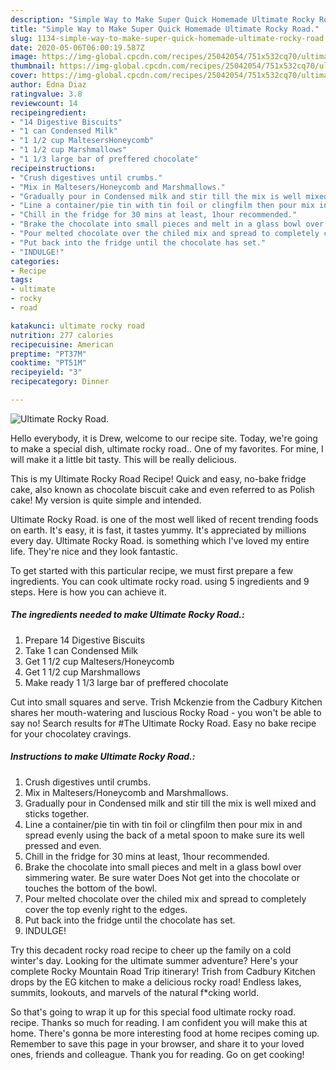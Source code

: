 ```yaml
---
description: "Simple Way to Make Super Quick Homemade Ultimate Rocky Road."
title: "Simple Way to Make Super Quick Homemade Ultimate Rocky Road."
slug: 1134-simple-way-to-make-super-quick-homemade-ultimate-rocky-road
date: 2020-05-06T06:00:19.587Z
image: https://img-global.cpcdn.com/recipes/25042054/751x532cq70/ultimate-rocky-road-recipe-main-photo.jpg
thumbnail: https://img-global.cpcdn.com/recipes/25042054/751x532cq70/ultimate-rocky-road-recipe-main-photo.jpg
cover: https://img-global.cpcdn.com/recipes/25042054/751x532cq70/ultimate-rocky-road-recipe-main-photo.jpg
author: Edna Diaz
ratingvalue: 3.8
reviewcount: 14
recipeingredient:
- "14 Digestive Biscuits"
- "1 can Condensed Milk"
- "1 1/2 cup MaltesersHoneycomb"
- "1 1/2 cup Marshmallows"
- "1 1/3 large bar of preffered chocolate"
recipeinstructions:
- "Crush digestives until crumbs."
- "Mix in Maltesers/Honeycomb and Marshmallows."
- "Gradually pour in Condensed milk and stir till the mix is well mixed and sticks together."
- "Line a container/pie tin with tin foil or clingfilm then pour mix in and spread evenly using the back of a metal spoon to make sure its well pressed and even."
- "Chill in the fridge for 30 mins at least, 1hour recommended."
- "Brake the chocolate into small pieces and melt in a glass bowl over simmering water. Be sure water Does Not get into the chocolate or touches the bottom of the bowl."
- "Pour melted chocolate over the chiled mix and spread to completely cover the top evenly right to the edges."
- "Put back into the fridge until the chocolate has set."
- "INDULGE!"
categories:
- Recipe
tags:
- ultimate
- rocky
- road

katakunci: ultimate rocky road 
nutrition: 277 calories
recipecuisine: American
preptime: "PT37M"
cooktime: "PT51M"
recipeyield: "3"
recipecategory: Dinner

---
```



![Ultimate Rocky Road.](https://img-global.cpcdn.com/recipes/25042054/751x532cq70/ultimate-rocky-road-recipe-main-photo.jpg)

Hello everybody, it is Drew, welcome to our recipe site. Today, we're going to make a special dish, ultimate rocky road.. One of my favorites. For mine, I will make it a little bit tasty. This will be really delicious.

This is my Ultimate Rocky Road Recipe! Quick and easy, no-bake fridge cake, also known as chocolate biscuit cake and even referred to as Polish cake! My version is quite simple and intended.

Ultimate Rocky Road. is one of the most well liked of recent trending foods on earth. It's easy, it is fast, it tastes yummy. It's appreciated by millions every day. Ultimate Rocky Road. is something which I've loved my entire life. They're nice and they look fantastic.


To get started with this particular recipe, we must first prepare a few ingredients. You can cook ultimate rocky road. using 5 ingredients and 9 steps. Here is how you can achieve it.

<!--inarticleads1-->

##### The ingredients needed to make Ultimate Rocky Road.:

1. Prepare 14 Digestive Biscuits
1. Take 1 can Condensed Milk
1. Get 1 1/2 cup Maltesers/Honeycomb
1. Get 1 1/2 cup Marshmallows
1. Make ready 1 1/3 large bar of preffered chocolate


Cut into small squares and serve. Trish Mckenzie from the Cadbury Kitchen shares her mouth-watering and luscious Rocky Road - you won&#39;t be able to say no! Search results for #The Ultimate Rocky Road. Easy no bake recipe for your chocolatey cravings. 

<!--inarticleads2-->

##### Instructions to make Ultimate Rocky Road.:

1. Crush digestives until crumbs.
1. Mix in Maltesers/Honeycomb and Marshmallows.
1. Gradually pour in Condensed milk and stir till the mix is well mixed and sticks together.
1. Line a container/pie tin with tin foil or clingfilm then pour mix in and spread evenly using the back of a metal spoon to make sure its well pressed and even.
1. Chill in the fridge for 30 mins at least, 1hour recommended.
1. Brake the chocolate into small pieces and melt in a glass bowl over simmering water. Be sure water Does Not get into the chocolate or touches the bottom of the bowl.
1. Pour melted chocolate over the chiled mix and spread to completely cover the top evenly right to the edges.
1. Put back into the fridge until the chocolate has set.
1. INDULGE!


Try this decadent rocky road recipe to cheer up the family on a cold winter&#39;s day. Looking for the ultimate summer adventure? Here&#39;s your complete Rocky Mountain Road Trip itinerary! Trish from Cadbury Kitchen drops by the EG kitchen to make a delicious rocky road! Endless lakes, summits, lookouts, and marvels of the natural f*cking world. 

So that's going to wrap it up for this special food ultimate rocky road. recipe. Thanks so much for reading. I am confident you will make this at home. There's gonna be more interesting food at home recipes coming up. Remember to save this page in your browser, and share it to your loved ones, friends and colleague. Thank you for reading. Go on get cooking!
